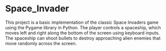 # Space_Invader
This project is a basic implementation of the classic Space Invaders game using the Pygame library in Python. The player controls a spaceship, which moves left and right along the bottom of the screen using keyboard inputs. The spaceship can shoot bullets to destroy approaching alien enemies that move randomly across the screen.
